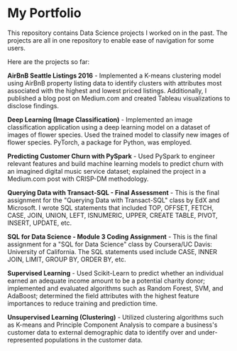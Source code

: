 # My Portfolio

This repository contains Data Science projects I worked on in the past. The projects are all in one repository to enable ease of navigation for some users.

Here are the projects so far:

**AirBnB Seattle Listings 2016** - Implemented a K-means clustering model using AirBnB property listing data to identify clusters with attributes most associated with the highest and lowest priced listings. Additionally, I published a blog post on Medium.com and created Tableau visualizations to disclose findings.

**Deep Learning (Image Classification)** - Implemented an image classification application using a deep learning model on a dataset of images of flower species. Used the trained model to classify new images of flower species. PyTorch, a package for Python, was employed.

**Predicting Customer Churn with PySpark** - Used PySpark to engineer relevant features and build machine learning models to predict churn with an imagined digital music service dataset; explained the project in a Medium.com post with CRISP-DM methodology.

**Querying Data with Transact-SQL - Final Assessment** - This is the final assignment for the "Querying Data with Transact-SQL" class by EdX and Microsoft. I wrote SQL statements that included TOP, OFFSET, FETCH, CASE, JOIN, UNION, LEFT, ISNUMERIC, UPPER, CREATE TABLE, PIVOT, INSERT, UPDATE, etc.

**SQL for Data Science - Module 3 Coding Assignment** - This is the final assignment for a "SQL for Data Science" class by Coursera/UC Davis: University of California. The SQL statements used include CASE, INNER JOIN, LIMIT, GROUP BY, ORDER BY, etc.

**Supervised Learning** - Used Scikit-Learn to predict whether an individual earned an adequate income amount to be a potential charity donor; implemented and evaluated algorithms such as Random Forest, SVM, and AdaBoost; determined the field attributes with the highest feature importances to reduce training and prediction time.

**Unsupervised Learning (Clustering)** - Utilized clustering algorithms such as K-means and Principle Component Analysis to compare a business's customer data to external demographic data to identify over and under-represented populations in the customer data.
